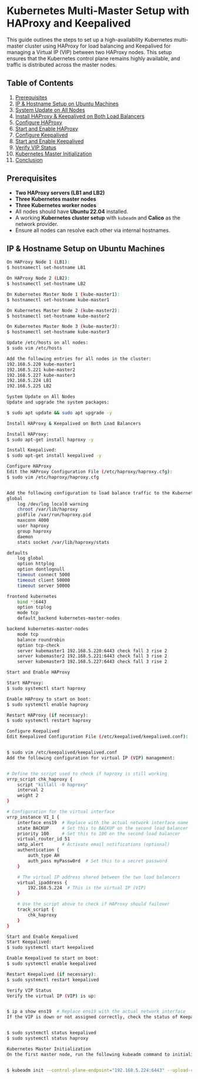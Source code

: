 # Kubernetes Multi-Master Setup with HAProxy and Keepalived

This guide outlines the steps to set up a high-availability Kubernetes multi-master cluster using HAProxy for load balancing and Keepalived for managing a Virtual IP (VIP) between two HAProxy nodes. This setup ensures that the Kubernetes control plane remains highly available, and traffic is distributed across the master nodes.

## Table of Contents

1. [Prerequisites](#prerequisites)
2. [IP & Hostname Setup on Ubuntu Machines](#ip--hostname-setup-on-ubuntu-machines)
3. [System Update on All Nodes](#system-update-on-all-nodes)
4. [Install HAProxy & Keepalived on Both Load Balancers](#install-haproxy--keepalived-on-both-load-balancers)
5. [Configure HAProxy](#configure-haproxy)
6. [Start and Enable HAProxy](#start-and-enable-haproxy)
7. [Configure Keepalived](#configure-keepalived)
8. [Start and Enable Keepalived](#start-and-enable-keepalived)
9. [Verify VIP Status](#verify-vip-status)
10. [Kubernetes Master Initialization](#kubernetes-master-initialization)
11. [Conclusion](#conclusion)

## Prerequisites

- **Two HAProxy servers (LB1 and LB2)**
- **Three Kubernetes master nodes**
- **Three Kubernetes worker nodes**
- All nodes should have **Ubuntu 22.04** installed.
- A working **Kubernetes cluster setup** with `kubeadm` and **Calico** as the network provider.
- Ensure all nodes can resolve each other via internal hostnames.

## IP & Hostname Setup on Ubuntu Machines

```bash
On HAProxy Node 1 (LB1):
$ hostnamectl set-hostname LB1

On HAProxy Node 2 (LB2):
$ hostnamectl set-hostname LB2

On Kubernetes Master Node 1 (kube-master1):
$ hostnamectl set-hostname kube-master1

On Kubernetes Master Node 2 (kube-master2):
$ hostnamectl set-hostname kube-master2

On Kubernetes Master Node 3 (kube-master3):
$ hostnamectl set-hostname kube-master3

Update /etc/hosts on all nodes:
$ sudo vim /etc/hosts

Add the following entries for all nodes in the cluster:
192.168.5.220 kube-master1
192.168.5.221 kube-master2
192.168.5.227 kube-master3
192.168.5.224 LB1
192.168.5.225 LB2

System Update on All Nodes
Update and upgrade the system packages:

$ sudo apt update && sudo apt upgrade -y

Install HAProxy & Keepalived on Both Load Balancers

Install HAProxy:
$ sudo apt-get install haproxy -y

Install Keepalived:
$ sudo apt-get install keepalived -y

Configure HAProxy
Edit the HAProxy Configuration File (/etc/haproxy/haproxy.cfg):
$ sudo vim /etc/haproxy/haproxy.cfg


Add the following configuration to load balance traffic to the Kubernetes master nodes:
global
    log /dev/log local0 warning
    chroot /var/lib/haproxy
    pidfile /var/run/haproxy.pid
    maxconn 4000
    user haproxy
    group haproxy
    daemon
    stats socket /var/lib/haproxy/stats

defaults
    log global
    option httplog
    option dontlognull
    timeout connect 5000
    timeout client 50000
    timeout server 50000

frontend kubernetes
    bind *:6443
    option tcplog
    mode tcp
    default_backend kubernetes-master-nodes

backend kubernetes-master-nodes
    mode tcp
    balance roundrobin
    option tcp-check
    server kubemaster1 192.168.5.220:6443 check fall 3 rise 2
    server kubemaster2 192.168.5.221:6443 check fall 3 rise 2
    server kubemaster3 192.168.5.227:6443 check fall 3 rise 2

Start and Enable HAProxy

Start HAProxy:
$ sudo systemctl start haproxy

Enable HAProxy to start on boot:
$ sudo systemctl enable haproxy

Restart HAProxy (if necessary):
$ sudo systemctl restart haproxy

Configure Keepalived
Edit Keepalived Configuration File (/etc/keepalived/keepalived.conf):


$ sudo vim /etc/keepalived/keepalived.conf
Add the following configuration for virtual IP (VIP) management:


# Define the script used to check if haproxy is still working
vrrp_script chk_haproxy {
    script "killall -0 haproxy"
    interval 2
    weight 2
}

# Configuration for the virtual interface
vrrp_instance VI_1 {
    interface ens19  # Replace with the actual network interface name
    state BACKUP     # Set this to BACKUP on the second load balancer
    priority 100     # Set this to 100 on the second load balancer
    virtual_router_id 51
    smtp_alert       # Activate email notifications (optional)
    authentication {
        auth_type AH
        auth_pass myPassw0rd  # Set this to a secret password
    }

    # The virtual IP address shared between the two load balancers
    virtual_ipaddress {
        192.168.5.224  # This is the virtual IP (VIP)
    }

    # Use the script above to check if HAProxy should failover
    track_script {
        chk_haproxy
    }
}

Start and Enable Keepalived
Start Keepalived:
$ sudo systemctl start keepalived

Enable Keepalived to start on boot:
$ sudo systemctl enable keepalived

Restart Keepalived (if necessary):
$ sudo systemctl restart keepalived

Verify VIP Status
Verify the virtual IP (VIP) is up:


$ ip a show ens19  # Replace ens19 with the actual network interface
If the VIP is down or not assigned correctly, check the status of Keepalived and HAProxy:


$ sudo systemctl status keepalived
$ sudo systemctl status haproxy

Kubernetes Master Initialization
On the first master node, run the following kubeadm command to initialize the Kubernetes control plane:


$ kubeadm init --control-plane-endpoint="192.168.5.224:6443" --upload-certs --apiserver-advertise-address=192.168.5.20 --pod-network-cidr=192.168.0.0/16

